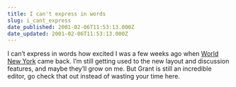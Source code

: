 ```yaml
---
title: I can't express in words
slug: i_cant_express
date_published: 2001-02-06T11:53:13.000Z
date_updated: 2001-02-06T11:53:13.000Z
---
```


I can’t express in words how excited I was a few weeks ago when [World New York](http://www.worldnewyork.org/) came back. I’m still getting used to the new layout and discussion features, and maybe they’ll grow on me. But Grant is still an incredible editor, go check that out instead of wasting your time here.
